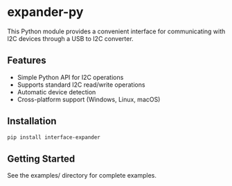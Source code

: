# expander-py

This Python module provides a convenient interface for communicating with I2C devices through a USB to I2C converter.

## Features

- Simple Python API for I2C operations
- Supports standard I2C read/write operations
- Automatic device detection
- Cross-platform support (Windows, Linux, macOS)

## Installation

```bash
pip install interface-expander
```

## Getting Started
See the examples/ directory for complete examples.
